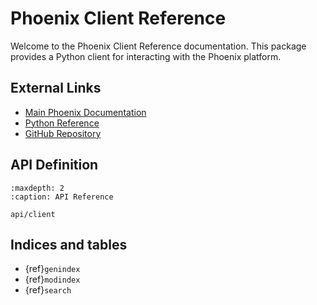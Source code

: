 # Phoenix Client Reference

Welcome to the Phoenix Client Reference documentation. This package provides a Python client for interacting with the Phoenix platform.

## External Links

- [Main Phoenix Documentation](https://arize.com/docs/phoenix)
- [Python Reference](https://arize-phoenix.readthedocs.io/)
- [GitHub Repository](https://github.com/Arize-ai/phoenix)

## API Definition

```{toctree}
:maxdepth: 2
:caption: API Reference

api/client
```

## Indices and tables

- {ref}`genindex`
- {ref}`modindex`
- {ref}`search` 
